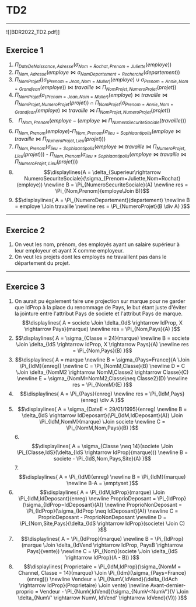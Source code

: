 # TD2
---
![[BDR2022_TD2.pdf]]

## Exercice 1
1. $\Pi_{DateDeNaissance,Adresse}(\sigma_{Nom=Rochat,Prenom=Juliette}(employe))$ 
2. $\Pi_{Nom,Adresse}(employe \Join \sigma_{NomDepartement=Recherche}(departement))$
3. $\Pi_{NomProjet}((\sigma_{(Prenom=Jean,Nom=Muller)}(employe) \cup \sigma_{Prenom=Annie,Nom=Grandjean}(employe)) \Join travaille \Join \Pi_{NomProjet,NumeroProjet}(projet))$
4. $\Pi_{NomProjet}(\sigma_{(Prenom=Jean,Nom=Muller)}(employe) \Join travaille \Join \Pi_{NomProjet,NumeroProjet}(projet)) \cap \Pi_{NomProjet}(\sigma_{Prenom=Annie,Nom=Grandjean}(employe) \Join travaille \Join \Pi_{NomProjet,NumeroProjet}(projet))$
5. $$\Pi_{Nom,Prenom}(employe - (employe \Join \Pi_{NumeroSecuriteSociale}(travaille)))$$
6. $\Pi_{Nom,Prenom}(employe)$-$\Pi_{Nom,Prenom}(\sigma_{lieu=Sophia antipolis}(employe \Join travaille \Join \Pi_{NumeroProjet,Lieu}(projet)))$
7. $\Pi_{Nom,Prenom}(\sigma_{lieu=Sophia antipolis}(employe \Join travaille \Join \Pi_{NumeroProjet,Lieu}(projet)))$ - $\Pi_{Nom,Prenom}(\sigma_{lieu\neq Sophia antipolis}(employe \Join travaille \Join \Pi_{NumeroProjet,Lieu}(projet)))$
8. $$\displaylines{A = \delta_{Superieur\rightarrow NumeroSecuriteSociale}(\sigma_{Prenom=Juliette,Nom=Rochat}(employe)) \newline
   B = \Pi_{NumeroSecuriteSociale}(A) \newline
   res = \Pi_{Nom,Prenom}(employe\Join B)}$$
9. $$\displaylines{
   A = \Pi_{NumeroDepartement}(departement) \newline
   B = employe \Join travaille \newline
   res = \Pi_{NumeroProjet}(B \div A)
   }$$
---
## Exercice 2

1. On veut les nom, prénom, des employés ayant un salaire supérieur à leur employeur et ayant X comme employeur.
2. On veut les projets dont les employés ne travaillent pas dans le département du projet.
---
## Exercice 3

1. On aurait pu également faire une projection sur marque pour ne garder que IdProp à la place du renommage de Pays, le but étant juste d'éviter la jointure entre l'attribut Pays de societe et l'attribut Pays de marque. 
   $$\displaylines{
   A = societe \Join \delta_{IdS \rightarrow IdProp, X \rightarrow Pays}(marque) \newline
   res = \Pi_{Nom,Pays}(A)
   }$$
2. $$\displaylines{
   A = \sigma_{Classe = 24}(marque) \newline
   B = societe \Join \delta_{IdS \rightarrow IdProp, X \rightarrow Pays}(A) \newline
   res = \Pi_{Nom,Pays}(B)
   }$$
3. $$\displaylines{
   A = marque \newline
   B = \sigma_{Pays=France}(A \Join \Pi_{IdM}(enreg)) \newline
   C = \Pi_{NomM,Classe}(B) \newline
   D = C \Join \delta_{NomM2 \rightarrow NomM,Classe2 \rightarrow Classe}(C) \newline
   E = \sigma_{NomM=NomM2,Classe\neq Classe2}(D) \newline
   res = \Pi_{NomM}(E) 
   }$$
4. $$\displaylines{
      A = \Pi_{Pays}(enreg) \newline
      res = \Pi_{IdM,Pays}(enreg) \div A
      }$$
5. $$\displaylines{
 A = \sigma_{DateE < 29/01/1995}(enreg) \newline
 B = \delta_{IdS \rightarrow IdDeposant}(\Pi_{IdM,IdDeposant}(A)) \Join \Pi_{IdM,NomM}(marque) \Join societe \newline
 C = \Pi_{NomM,Nom,Pays}(B)
   }$$
   6. $$\displaylines{
	      A = \sigma_{Classe \neq 14}(societe \Join \Pi_{Classe,IdS}(\delta_{IdS \rightarrow IdProp}(marque))) \newline
	      B = societe - \Pi_{IdS,Nom,Pays,Site}(A)
      }$$
   7. $$\displaylines{
	      A = \Pi_{IdM}(enreg) \newline
	      B = \Pi_{IdM}(marque) \newline
	      B-A = \emptyset
      }$$
  8. $$\displaylines{
	     A = \Pi_{IdM,IdProp}(marque) \Join \Pi_{IdM,IdDeposant}(enreg) \newline
	     ProprioDeposant = \Pi_{IdProp}(\sigma_{IdProp=IdDeposant}(A)) \newline
	     ProprioNonDeposant = \Pi_{IdProp}(\sigma_{IdProp \neq IdDeposant}(A)) \newline
	     C = ProprioDeposant - ProprioNonDeposant \newline
	     D = \Pi_{Nom,Site,Pays}(\delta_{IdS \rightarrow IdProp}(societe) \Join C)
     }$$
9. $$\displaylines{
	   A = \Pi_{IdProp}(marque) \newline
	   B = \Pi_{IdProp}(marque \Join \delta_{IdVend \rightarrow IdProp, PaysB \rightarrow Pays}(vente)) \newline
	   C = \Pi_{Nom}(societe \Join \delta_{IdS \rightarrow IdProp}(A - B))
   }$$
10. $$\displaylines{
	    Proprietaire = \Pi_{IdM,IdProp}(\sigma_{NomM = Channel, Classe = 14}(marque) \Join \Pi_{Idm}(\sigma_{Pays=France}(enreg))) \newline
	    Vendeur = \Pi_{NumV,IdVend}(\delta_{IdAch \rightarrow IdProp}(Proprietaire) \Join vente) \newline
	    Avant-dernier-proprio = Vendeur - \Pi_{NumV,IdVend}(\sigma_{NumV<NumV'}(V \Join \delta_{NumV' \rightarrow NumV, IdVend' \rightarrow IdVend}(V)))
    }$$
    